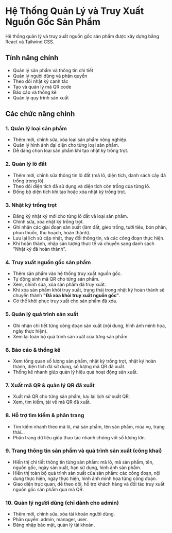# Hệ Thống Quản Lý và Truy Xuất Nguồn Gốc Sản Phẩm

Hệ thống quản lý và truy xuất nguồn gốc sản phẩm được xây dựng bằng React và Tailwind CSS.

## Tính năng chính

- Quản lý sản phẩm và thông tin chi tiết
- Quản lý người dùng và phân quyền
- Theo dõi nhật ký canh tác
- Tạo và quản lý mã QR code
- Báo cáo và thống kê
- Quản lý quy trình sản xuất

## Các chức năng chính

### 1. Quản lý loại sản phẩm
- Thêm mới, chỉnh sửa, xóa loại sản phẩm nông nghiệp.
- Quản lý hình ảnh đại diện cho từng loại sản phẩm.
- Dễ dàng chọn loại sản phẩm khi tạo nhật ký trồng trọt.

### 2. Quản lý lô đất
- Thêm mới, chỉnh sửa thông tin lô đất (mã lô, diện tích, danh sách cây đã trồng trong lô).
- Theo dõi diện tích đã sử dụng và diện tích còn trống của từng lô.
- Đồng bộ diện tích khi tạo hoặc xóa nhật ký trồng trọt.

### 3. Nhật ký trồng trọt
- Đăng ký nhật ký mới cho từng lô đất và loại sản phẩm.
- Chỉnh sửa, xóa nhật ký trồng trọt.
- Ghi nhận các giai đoạn sản xuất (làm đất, gieo trồng, tưới tiêu, bón phân, phun thuốc, thu hoạch, hoàn thành).
- Lưu lại lịch sử cập nhật, thay đổi thông tin, và các công đoạn thực hiện.
- Khi hoàn thành, nhập sản lượng thực tế và chuyển sang danh sách "Nhật ký đã hoàn thành".

### 4. Truy xuất nguồn gốc sản phẩm
- Thêm sản phẩm vào hệ thống truy xuất nguồn gốc.
- Tự động sinh mã QR cho từng sản phẩm.
- Xem, chỉnh sửa, xóa sản phẩm đã truy xuất.
- Khi xóa sản phẩm khỏi truy xuất, trạng thái trong nhật ký hoàn thành sẽ chuyển thành **"Đã xóa khỏi truy xuất nguồn gốc"**.
- Có thể khôi phục truy xuất cho sản phẩm đã xóa.

### 5. Quản lý quá trình sản xuất
- Ghi nhận chi tiết từng công đoạn sản xuất (nội dung, hình ảnh minh họa, ngày thực hiện).
- Xem lại toàn bộ quá trình sản xuất của từng sản phẩm.


### 6. Báo cáo & thống kê
- Xem tổng quan số lượng sản phẩm, nhật ký trồng trọt, nhật ký hoàn thành, diện tích đã sử dụng, số lượng mã QR đã xuất.
- Thống kê nhanh giúp quản lý hiệu quả hoạt động sản xuất.

### 7. Xuất mã QR & quản lý QR đã xuất
- Xuất mã QR cho từng sản phẩm, lưu lại lịch sử xuất QR.
- Xem, tìm kiếm, tải về mã QR đã xuất.

### 8. Hỗ trợ tìm kiếm & phân trang
- Tìm kiếm nhanh theo mã lô, mã sản phẩm, tên sản phẩm, mùa vụ, trạng thái...
- Phân trang dữ liệu giúp thao tác nhanh chóng với số lượng lớn.

### 9. Trang thông tin sản phẩm và quá trình sản xuất (công khai)
- Hiển thị chi tiết thông tin từng sản phẩm: mã lô, mã sản phẩm, tên, nguồn gốc, ngày sản xuất, hạn sử dụng, hình ảnh sản phẩm.
- Hiển thị toàn bộ quá trình sản xuất của sản phẩm: các công đoạn, nội dung thực hiện, ngày thực hiện, hình ảnh minh họa từng công đoạn.
- Giao diện trực quan, dễ theo dõi, hỗ trợ khách hàng và đối tác truy xuất nguồn gốc sản phẩm qua mã QR.

### 10. Quản lý người dùng (chỉ dành cho admin)
- Thêm mới, chỉnh sửa, xóa tài khoản người dùng.
- Phân quyền: admin, manager, user.
- Đăng nhập bảo mật, quản lý tài khoản.
